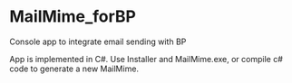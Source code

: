 # MailMime_forBP
Console app to integrate email sending with BP

App is implemented in C#.
Use Installer and MailMime.exe, or compile c# code to generate a new MailMime.
